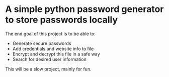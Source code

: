 # A simple python password generator to store passwords locally
The end goal of this project is to be able to:
- Generate secure passwords
- Add credentials and website info to file
- Encrypt and decrypt this file in a safe way
- Search for desired user information

This will be a slow project, mainly for fun.
